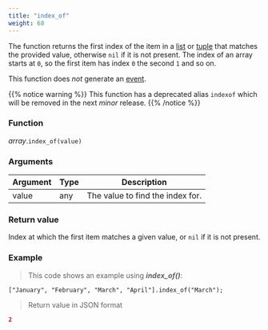 ```yaml
---
title: "index_of"
weight: 68
---
```


The function returns the first index of the item in a [list](..) or [tuple](../../tuple) that matches the provided value, otherwise `nil` if it is not present.
The index of an array starts at `0`, so the first item has index `0` the second `1` and so on.

This function does *not* generate an [event](../../../overview/events).

{{% notice warning %}}
This function has a deprecated alias `indexof` which will be removed in the next *minor* release.
{{% /notice %}}

### Function

*array*.`index_of(value)`

### Arguments

Argument | Type | Description
-------- | ---- | -----------
value | any | The value to find the index for.

### Return value

Index at which the first item matches a given value, or `nil` if it is not present.

### Example

> This code shows an example using ***index_of()***:

```thingsdb,json_response
["January", "February", "March", "April"].index_of("March");
```

> Return value in JSON format

```json
2
```
